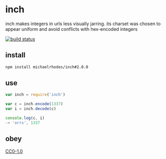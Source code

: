 # inch

inch makes integers in urls less visually jarring. its charset was chosen to appear uniform and avoid conflicts with hex-encoded integers

[![build status](https://travis-ci.org/michaelrhodes/inch.svg?branch=master)](https://travis-ci.org/michaelrhodes/inch)

## install
```sh
npm install michaelrhodes/inch#2.0.0
```

## use
```js
var inch = require('inch')

var c = inch.encode(1337)
var i = inch.decode(c)

console.log(c, i)
-> 'orrs', 1337
```

## obey
[CC0-1.0](https://creativecommons.org/publicdomain/zero/1.0/)
